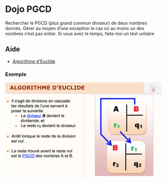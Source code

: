 # Dojo PGCD
Rechercher le PGCD (plus grand commun diviseur) de deux
nombres donnés. Gérer au moyen d’une exception le cas où au
moins un des nombres n’est pas entier. Si vous avez le temps, faite moi un test unitaire

## Aide
* [Algorithme d'Euclide](https://fr.wikipedia.org/wiki/Algorithme_d%27Euclide)

### Exemple
![Exemple calculatrice](algorithmeeuclide.png)